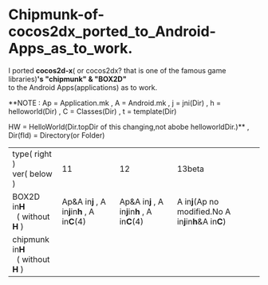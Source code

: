 Chipmunk-of-cocos2dx_ported_to_Android-Apps_as_to_work.
=============================
I ported **cocos2d-x**( or cocos2dx? that is one of the famous game libraries)**'s "chipmunk" & "BOX2D"**  
to the Android Apps(applications) as  to work.  
  
**NOTE : Ap = Application.mk , A = Android.mk , j = jni(Dir) , h =  helloworld(Dir) , C = Classes(Dir) , t = template(Dir)
  
HW = HelloWorld(Dir.topDir of this changing,not abobe helloworldDir.)** , Dir(fld) = Directory(or Folder)

<table><tr><td>type( right )<br>ver( below )</td><td>11</td><td>12</td><td>13beta</td></tr>
<tr><td>BOX2D in<b>H</b><br>&nbsp; ( without <b>H</b> )</td>
<td>Ap&A in<b>j</b> , A in<b>j</b>in<b>h</b> , A in<b>C</b>(4)<br></td>
<td>Ap&A in<b>j</b> , A in<b>j</b>in<b>h</b> , A in<b>C</b>(4)<br></td>
<td>A in<b>j</b>(Ap no modified.No A in<b>j</b>in<b>h</b>&A in<b>C</b>)<br></td></tr>

<tr><td>chipmunk in<b>H</b><br>&nbsp; ( without <b>H</b> )</td>
<td><br>&nbsp;</td>
<td><br>&nbsp;</td>
<td><br>&nbsp;</td></tr></table>

</pre>

  
